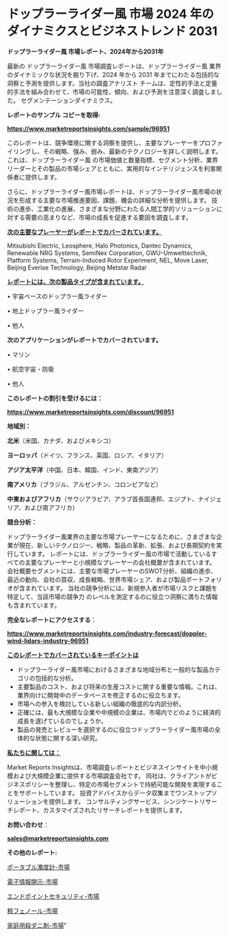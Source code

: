 # ドップラーライダー風 市場 2024 年のダイナミクスとビジネストレンド 2031

<strong>ドップラーライダー風 市場レポート、2024年から2031年</strong>

最新の ドップラーライダー風 市場調査レポートは、ドップラーライダー風 業界のダイナミックな状況を掘り下げ、2024 年から 2031 年までにわたる包括的な洞察と予測を提供します。当社の調査アナリスト チームは、定性的手法と定量的手法を組み合わせて、市場の可能性、傾向、および予測を注意深く調査しました。 セグメンテーションダイナミクス。



<strong>レポートのサンプル コピーを取得:</strong> <a href=https://www.marketreportsinsights.com/sample/96951>

<strong><u>https://www.marketreportsinsights.com/sample/96951</u></strong></a>

このレポートは、競争環境に関する洞察を提供し、主要なプレーヤーをプロファイリングし、その戦略、強み、弱み、最新のテクノロジーを詳しく説明します。 これは、ドップラーライダー風 の市場価値と数量指標、セグメント分析、業界リーダーとその製品の市場シェアとともに、実用的なインテリジェンスを利害関係者に提供します。

さらに、ドップラーライダー風市場レポートは、ドップラーライダー風市場の状況を形成する主要な市場推進要因、課題、機会の詳細な分析を提供します。 技術の進歩、工業化の進展、さまざまな分野にわたる人間工学的ソリューションに対する需要の高まりなど、市場の成長を促進する要因を調査します。



<strong><u>次の主要なプレーヤーがレポートでカバーされています。</u></strong>

Mitsubishi Electric, Leosphere, Halo Photonics, Dantec Dynamics, Renewable NRG Systems, SemiNex Corporation, GWU-Umwelttechnik, Platform Systems, Terrain-Induced Rotor Experiment, NEL, Move Laser, Beijing Everise Technology, Beijing Metstar Radar



<strong><u><b>レポートには、次の製品タイプが含まれています。</b></u></strong>

• 宇宙ベースのドップラー風ライダー

• 地上ドップラー風ライダー

• 他人



<strong><b>次のアプリケーションがレポートでカバーされています。</b></strong>

• マリン

• 航空宇宙・防衛

• 他人



<strong><b>このレポートの割引を受けるには：</b></strong><a href=https://www.marketreportsinsights.com/discount/96951>

<strong><u>https://www.marketreportsinsights.com/discount/96951</u></strong></a>



<strong>地域別：</strong>



<strong>北米</strong>（米国、カナダ、およびメキシコ）



<strong>ヨーロッパ</strong>（ドイツ、フランス、英国、ロシア、イタリア）



<strong>アジア太平洋</strong>（中国、日本、韓国、インド、東南アジア）



<strong>南アメリカ</strong>（ブラジル、アルゼンチン、コロンビアなど）



<strong>中東およびアフリカ</strong>（サウジアラビア、アラブ首長国連邦、エジプト、ナイジェリア、および南アフリカ）



<strong>競合分析：</strong>

ドップラーライダー風業界の主要な市場プレーヤーになるために、さまざまな企業が現在、新しいテクノロジー、戦略、製品の革新、拡張、および長期契約を実行しています。 レポートには、ドップラーライダー風の市場で活動しているすべての主要なプレーヤーと小規模なプレーヤーの会社概要が含まれています。 会社概要セグメントには、主要な市場プレーヤーのSWOT分析、組織の進歩、最近の動向、会社の買収、成長戦略、世界市場シェア、および製品ポートフォリオが含まれています。 当社の競争分析には、新規参入者が市場リスクと課題を特定して、当該市場の競争力 のレベルを測定するのに役立つ洞察に満ちた情報も含まれています。



<strong>完全なレポートにアクセスする</strong>：

<a href=https://www.marketreportsinsights.com/industry-forecast/doppler-wind-lidars-industry-96951>

<strong><u>https://www.marketreportsinsights.com/industry-forecast/doppler-wind-lidars-industry-96951</u></strong></a>



<strong><u><b>このレポートでカバーされているキーポイントは</b></u></strong>
<ul>
  <li>ドップラーライダー風市場におけるさまざまな地域分布と一般的な製品カテゴリの包括的な分析。</li>
  <li>主要製品のコスト、および将来の生産コストに関する重要な情報。これは、業界向けに開発中のデータベースを修正するのに役立ちます。</li>
  <li>市場への参入を検討している新しい組織の徹底的な内訳分析。</li>
  <li>正確には、最も大規模な企業や中規模の企業は、市場内でどのように経済的成長を遂げているのでしょうか。</li>
  <li>製品の発売とレビューを選択するのに役立つドップラーライダー風市場の全体的な状態に関する深い研究。</li>
</ul>


<strong><u><b>私たちに関しては：</b></u></strong>

Market Reports Insightsは、市場調査レポートとビジネスインサイトを中小規模および大規模企業に提供する市場調査会社です。 同社は、クライアントがビジネスポリシーを整理し、特定の市場セグメントで持続可能な開発を実現することをサポートしています。 投資アドバイスからデータ収集までワンストップソリューションを提供します。 コンサルティングサービス、シンジケートリサーチレポート、カスタマイズされたリサーチレポートを提供します。



<strong><b>お問い合わせ</b></strong>：

<a href=mailto:sales@marketreportsinsights.com>

<strong><u>sales@marketreportsinsights.com</u></strong></a>



<strong>その他のレポート:</strong>

<a href=https://www.linkedin.com/pulse/ポータブル濁度計-市場-2023-最新の-cagr-および成長分析-2030-bd8ef/>ポータブル濁度計-市場</a>

<a href=https://www.linkedin.com/pulse/電子情報開示-市場-2030-年までの需要に焦点を当てた-2023-年調査レポート-vrvmf/>電子情報開示-市場</a>

<a href=https://www.linkedin.com/pulse/エンドポイントセキュリティ-市場-2023-最新の-cagr-および成長分析-2030-pr-news-hub-nwzhf/>エンドポイントセキュリティ-市場</a>

<a href=https://www.linkedin.com/pulse/粗フェノール-市場-2023-収益と成長ドライバー-2030-consumer-connection-collective-360-zhkdf/>粗フェノール-市場</a>

<a href=https://www.linkedin.com/pulse/家庭用殺ダニ剤-市場-2030-年までの需要に焦点を当てた-2023-年調査レポート-x6sgf/>家庭用殺ダニ剤-市場</a>"
